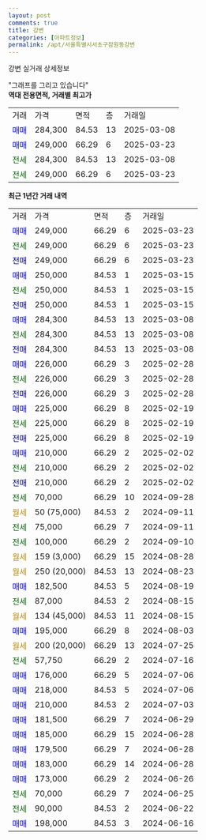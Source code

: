 ```yaml
---
layout: post
comments: true
title: 강변
categories: [아파트정보]
permalink: /apt/서울특별시서초구잠원동강변
---
```


강변 실거래 상세정보

<script type="text/javascript">
  google.charts.load('current', {'packages':['line', 'corechart']});
  google.charts.setOnLoadCallback(drawChart);

  function drawChart() {
    var data = new google.visualization.DataTable();
    data.addColumn('date', '거래일');
    data.addColumn('number', "매매");
    data.addColumn('number', "전세");
    data.addColumn('number', "전매");

    data.addRows([[new Date(Date.parse("2025-03-23")), 249000, null, null], [new Date(Date.parse("2025-03-23")), null, 249000, null], [new Date(Date.parse("2025-03-23")), null, null, 249000], [new Date(Date.parse("2025-03-15")), 250000, null, null], [new Date(Date.parse("2025-03-15")), null, 250000, null], [new Date(Date.parse("2025-03-15")), null, null, 250000], [new Date(Date.parse("2025-03-08")), 284300, null, null], [new Date(Date.parse("2025-03-08")), null, 284300, null], [new Date(Date.parse("2025-03-08")), null, null, 284300], [new Date(Date.parse("2025-02-28")), 226000, null, null], [new Date(Date.parse("2025-02-28")), null, 226000, null], [new Date(Date.parse("2025-02-28")), null, null, 226000], [new Date(Date.parse("2025-02-19")), 225000, null, null], [new Date(Date.parse("2025-02-19")), null, 225000, null], [new Date(Date.parse("2025-02-19")), null, null, 225000], [new Date(Date.parse("2025-02-02")), 210000, null, null], [new Date(Date.parse("2025-02-02")), null, 210000, null], [new Date(Date.parse("2025-02-02")), null, null, 210000], [new Date(Date.parse("2024-09-28")), null, 70000, null], [new Date(Date.parse("2024-09-11")), null, null, null], [new Date(Date.parse("2024-09-11")), null, 75000, null], [new Date(Date.parse("2024-09-10")), null, 100000, null], [new Date(Date.parse("2024-08-28")), null, null, null], [new Date(Date.parse("2024-08-23")), null, null, null], [new Date(Date.parse("2024-08-19")), 182500, null, null], [new Date(Date.parse("2024-08-15")), null, 87000, null], [new Date(Date.parse("2024-08-15")), null, null, null], [new Date(Date.parse("2024-08-03")), 195000, null, null], [new Date(Date.parse("2024-07-25")), null, null, null], [new Date(Date.parse("2024-07-16")), null, 57750, null], [new Date(Date.parse("2024-07-06")), 176000, null, null], [new Date(Date.parse("2024-07-06")), 218000, null, null], [new Date(Date.parse("2024-07-03")), 210000, null, null], [new Date(Date.parse("2024-06-29")), 181500, null, null], [new Date(Date.parse("2024-06-28")), 185000, null, null], [new Date(Date.parse("2024-06-28")), 179500, null, null], [new Date(Date.parse("2024-06-28")), 183000, null, null], [new Date(Date.parse("2024-06-26")), 173000, null, null], [new Date(Date.parse("2024-06-25")), null, 70000, null], [new Date(Date.parse("2024-06-22")), null, 90000, null], [new Date(Date.parse("2024-06-16")), 198000, null, null]]);

    var options = {
      hAxis: {
        format: 'yyyy/MM/dd'
      },    
      lineWidth: 0,
      pointsVisible: true,    
      title: '최근 1년간 유형별 실거래가 분포',
      legend: { position: 'bottom' }
    };

    var formatter = new google.visualization.NumberFormat({pattern:'###,###'} );
    formatter.format(data, 1);
    formatter.format(data, 2);
    
    setTimeout(function() {
        var chart = new google.visualization.LineChart(document.getElementById('columnchart_material'));
        chart.draw(data, (options));
        document.getElementById('loading').style.display = 'none';
    }, 200);
  }
</script>


<div id="loading" style="z-index:20; display: block; margin-left: 0px">"그래프를 그리고 있습니다"</div>
<div id="columnchart_material" style="width: 95%; margin-left: 0px; display: block"></div>
<!-- contents start -->
<b>역대 전용면적, 거래별 최고가</b>
<table class="sortable">
    <tr>
      <td>거래</td>
      <td>가격</td>
      <td>면적</td>
      <td>층</td>
      <td>거래일</td>
    </tr>
        <tr>
          <td><a style="color: blue">매매</a></td>
          <td>284,300</td>
          <td>84.53</td>
          <td>13</td>
          <td>2025-03-08</td>
        </tr>            <tr>
          <td><a style="color: blue">매매</a></td>
          <td>249,000</td>
          <td>66.29</td>
          <td>6</td>
          <td>2025-03-23</td>
        </tr>        
        <tr>
              <td><a style="color: darkgreen">전세</a></td>
              <td>284,300</td>
              <td>84.53</td>
              <td>13</td>
              <td>2025-03-08</td>
            </tr>            <tr>
              <td><a style="color: darkgreen">전세</a></td>
              <td>249,000</td>
              <td>66.29</td>
              <td>6</td>
              <td>2025-03-23</td>
            </tr>        
    
</table>

<b>최근 1년간 거래 내역</b>

<table class="sortable">
    <tr>
      <td>거래</td>
      <td>가격</td>
      <td>면적</td>
      <td>층</td>
      <td>거래일</td>
    </tr>
    <tr>
      <td><a style="color: blue">매매</a></td>
      <td>249,000</td>
      <td>66.29</td>
      <td>6</td>
      <td>2025-03-23</td>
    </tr>          <tr>
      <td><a style="color: darkgreen">전세</a></td>
      <td>249,000</td>
      <td>66.29</td>
      <td>6</td>
      <td>2025-03-23</td>
    </tr>          <tr>
      <td><a style="color: darkblue">전매</a></td>
      <td>249,000</td>
      <td>66.29</td>
      <td>6</td>
      <td>2025-03-23</td>
    </tr>          <tr>
      <td><a style="color: blue">매매</a></td>
      <td>250,000</td>
      <td>84.53</td>
      <td>1</td>
      <td>2025-03-15</td>
    </tr>          <tr>
      <td><a style="color: darkgreen">전세</a></td>
      <td>250,000</td>
      <td>84.53</td>
      <td>1</td>
      <td>2025-03-15</td>
    </tr>          <tr>
      <td><a style="color: darkblue">전매</a></td>
      <td>250,000</td>
      <td>84.53</td>
      <td>1</td>
      <td>2025-03-15</td>
    </tr>          <tr>
      <td><a style="color: blue">매매</a></td>
      <td>284,300</td>
      <td>84.53</td>
      <td>13</td>
      <td>2025-03-08</td>
    </tr>          <tr>
      <td><a style="color: darkgreen">전세</a></td>
      <td>284,300</td>
      <td>84.53</td>
      <td>13</td>
      <td>2025-03-08</td>
    </tr>          <tr>
      <td><a style="color: darkblue">전매</a></td>
      <td>284,300</td>
      <td>84.53</td>
      <td>13</td>
      <td>2025-03-08</td>
    </tr>          <tr>
      <td><a style="color: blue">매매</a></td>
      <td>226,000</td>
      <td>66.29</td>
      <td>3</td>
      <td>2025-02-28</td>
    </tr>          <tr>
      <td><a style="color: darkgreen">전세</a></td>
      <td>226,000</td>
      <td>66.29</td>
      <td>3</td>
      <td>2025-02-28</td>
    </tr>          <tr>
      <td><a style="color: darkblue">전매</a></td>
      <td>226,000</td>
      <td>66.29</td>
      <td>3</td>
      <td>2025-02-28</td>
    </tr>          <tr>
      <td><a style="color: blue">매매</a></td>
      <td>225,000</td>
      <td>66.29</td>
      <td>8</td>
      <td>2025-02-19</td>
    </tr>          <tr>
      <td><a style="color: darkgreen">전세</a></td>
      <td>225,000</td>
      <td>66.29</td>
      <td>8</td>
      <td>2025-02-19</td>
    </tr>          <tr>
      <td><a style="color: darkblue">전매</a></td>
      <td>225,000</td>
      <td>66.29</td>
      <td>8</td>
      <td>2025-02-19</td>
    </tr>          <tr>
      <td><a style="color: blue">매매</a></td>
      <td>210,000</td>
      <td>66.29</td>
      <td>2</td>
      <td>2025-02-02</td>
    </tr>          <tr>
      <td><a style="color: darkgreen">전세</a></td>
      <td>210,000</td>
      <td>66.29</td>
      <td>2</td>
      <td>2025-02-02</td>
    </tr>          <tr>
      <td><a style="color: darkblue">전매</a></td>
      <td>210,000</td>
      <td>66.29</td>
      <td>2</td>
      <td>2025-02-02</td>
    </tr>          <tr>
      <td><a style="color: darkgreen">전세</a></td>
      <td>70,000</td>
      <td>66.29</td>
      <td>10</td>
      <td>2024-09-28</td>
    </tr>          <tr>
      <td><a style="color: darkgoldenrod">월세</a></td>
      <td>50 (75,000)</td>
      <td>84.53</td>
      <td>2</td>
      <td>2024-09-11</td>
    </tr>          <tr>
      <td><a style="color: darkgreen">전세</a></td>
      <td>75,000</td>
      <td>66.29</td>
      <td>7</td>
      <td>2024-09-11</td>
    </tr>          <tr>
      <td><a style="color: darkgreen">전세</a></td>
      <td>100,000</td>
      <td>66.29</td>
      <td>2</td>
      <td>2024-09-10</td>
    </tr>          <tr>
      <td><a style="color: darkgoldenrod">월세</a></td>
      <td>159 (3,000)</td>
      <td>66.29</td>
      <td>15</td>
      <td>2024-08-28</td>
    </tr>          <tr>
      <td><a style="color: darkgoldenrod">월세</a></td>
      <td>250 (20,000)</td>
      <td>84.53</td>
      <td>13</td>
      <td>2024-08-23</td>
    </tr>          <tr>
      <td><a style="color: blue">매매</a></td>
      <td>182,500</td>
      <td>84.53</td>
      <td>5</td>
      <td>2024-08-19</td>
    </tr>          <tr>
      <td><a style="color: darkgreen">전세</a></td>
      <td>87,000</td>
      <td>84.53</td>
      <td>2</td>
      <td>2024-08-15</td>
    </tr>          <tr>
      <td><a style="color: darkgoldenrod">월세</a></td>
      <td>134 (45,000)</td>
      <td>84.53</td>
      <td>11</td>
      <td>2024-08-15</td>
    </tr>          <tr>
      <td><a style="color: blue">매매</a></td>
      <td>195,000</td>
      <td>66.29</td>
      <td>8</td>
      <td>2024-08-03</td>
    </tr>          <tr>
      <td><a style="color: darkgoldenrod">월세</a></td>
      <td>200 (20,000)</td>
      <td>66.29</td>
      <td>13</td>
      <td>2024-07-25</td>
    </tr>          <tr>
      <td><a style="color: darkgreen">전세</a></td>
      <td>57,750</td>
      <td>66.29</td>
      <td>2</td>
      <td>2024-07-16</td>
    </tr>          <tr>
      <td><a style="color: blue">매매</a></td>
      <td>176,000</td>
      <td>66.29</td>
      <td>5</td>
      <td>2024-07-06</td>
    </tr>          <tr>
      <td><a style="color: blue">매매</a></td>
      <td>218,000</td>
      <td>84.53</td>
      <td>5</td>
      <td>2024-07-06</td>
    </tr>          <tr>
      <td><a style="color: blue">매매</a></td>
      <td>210,000</td>
      <td>84.53</td>
      <td>2</td>
      <td>2024-07-03</td>
    </tr>          <tr>
      <td><a style="color: blue">매매</a></td>
      <td>181,500</td>
      <td>66.29</td>
      <td>7</td>
      <td>2024-06-29</td>
    </tr>          <tr>
      <td><a style="color: blue">매매</a></td>
      <td>185,000</td>
      <td>66.29</td>
      <td>15</td>
      <td>2024-06-28</td>
    </tr>          <tr>
      <td><a style="color: blue">매매</a></td>
      <td>179,500</td>
      <td>66.29</td>
      <td>7</td>
      <td>2024-06-28</td>
    </tr>          <tr>
      <td><a style="color: blue">매매</a></td>
      <td>183,000</td>
      <td>66.29</td>
      <td>14</td>
      <td>2024-06-28</td>
    </tr>          <tr>
      <td><a style="color: blue">매매</a></td>
      <td>173,000</td>
      <td>66.29</td>
      <td>2</td>
      <td>2024-06-26</td>
    </tr>          <tr>
      <td><a style="color: darkgreen">전세</a></td>
      <td>70,000</td>
      <td>66.29</td>
      <td>7</td>
      <td>2024-06-25</td>
    </tr>          <tr>
      <td><a style="color: darkgreen">전세</a></td>
      <td>90,000</td>
      <td>84.53</td>
      <td>2</td>
      <td>2024-06-22</td>
    </tr>          <tr>
      <td><a style="color: blue">매매</a></td>
      <td>198,000</td>
      <td>84.53</td>
      <td>3</td>
      <td>2024-06-16</td>
    </tr>      </table>
<!-- contents end -->    


